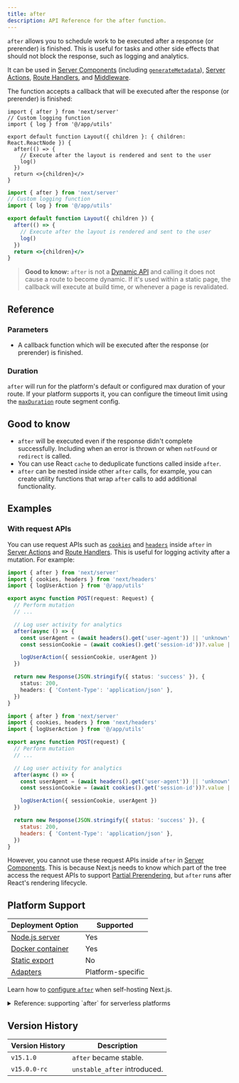 ```yaml
---
title: after
description: API Reference for the after function.
---
```


`after` allows you to schedule work to be executed after a response (or prerender) is finished. This is useful for tasks and other side effects that should not block the response, such as logging and analytics.

It can be used in [Server Components](/docs/app/building-your-application/rendering/server-components) (including [`generateMetadata`](https://nextjs.org/docs/app/api-reference/functions/generate-metadata)), [Server Actions](/docs/app/building-your-application/data-fetching/server-actions-and-mutations), [Route Handlers](/docs/app/building-your-application/routing/route-handlers), and [Middleware](/docs/app/building-your-application/routing/middleware).

The function accepts a callback that will be executed after the response (or prerender) is finished:

```tsx filename="app/layout.tsx" switcher
import { after } from 'next/server'
// Custom logging function
import { log } from '@/app/utils'

export default function Layout({ children }: { children: React.ReactNode }) {
  after(() => {
    // Execute after the layout is rendered and sent to the user
    log()
  })
  return <>{children}</>
}
```

```jsx filename="app/layout.jsx" switcher
import { after } from 'next/server'
// Custom logging function
import { log } from '@/app/utils'

export default function Layout({ children }) {
  after(() => {
    // Execute after the layout is rendered and sent to the user
    log()
  })
  return <>{children}</>
}
```

> **Good to know:** `after` is not a [Dynamic API](/docs/app/building-your-application/rendering/server-components#dynamic-apis) and calling it does not cause a route to become dynamic. If it's used within a static page, the callback will execute at build time, or whenever a page is revalidated.

## Reference

### Parameters

- A callback function which will be executed after the response (or prerender) is finished.

### Duration

`after` will run for the platform's default or configured max duration of your route. If your platform supports it, you can configure the timeout limit using the [`maxDuration`](/docs/app/api-reference/file-conventions/route-segment-config#maxduration) route segment config.

## Good to know

- `after` will be executed even if the response didn't complete successfully. Including when an error is thrown or when `notFound` or `redirect` is called.
- You can use React `cache` to deduplicate functions called inside `after`.
- `after` can be nested inside other `after` calls, for example, you can create utility functions that wrap `after` calls to add additional functionality.

## Examples

### With request APIs

You can use request APIs such as [`cookies`](/docs/app/api-reference/functions/cookies) and [`headers`](/docs/app/api-reference/functions/headers) inside `after` in [Server Actions](/docs/app/building-your-application/data-fetching/server-actions-and-mutations) and [Route Handlers](/docs/app/api-reference/file-conventions/route). This is useful for logging activity after a mutation. For example:

```ts filename="app/api/route.ts" highlight={2,7-9} switcher
import { after } from 'next/server'
import { cookies, headers } from 'next/headers'
import { logUserAction } from '@/app/utils'

export async function POST(request: Request) {
  // Perform mutation
  // ...

  // Log user activity for analytics
  after(async () => {
    const userAgent = (await headers().get('user-agent')) || 'unknown'
    const sessionCookie = (await cookies().get('session-id'))?.value || 'anonymous'

    logUserAction({ sessionCookie, userAgent })
  })

  return new Response(JSON.stringify({ status: 'success' }), {
    status: 200,
    headers: { 'Content-Type': 'application/json' },
  })
}
```

```js filename="app/api/route.js" highlight={2,7-9} switcher
import { after } from 'next/server'
import { cookies, headers } from 'next/headers'
import { logUserAction } from '@/app/utils'

export async function POST(request) {
  // Perform mutation
  // ...

  // Log user activity for analytics
  after(async () => {
    const userAgent = (await headers().get('user-agent')) || 'unknown'
    const sessionCookie = (await cookies().get('session-id'))?.value || 'anonymous'

    logUserAction({ sessionCookie, userAgent })
  })

  return new Response(JSON.stringify({ status: 'success' }), {
    status: 200,
    headers: { 'Content-Type': 'application/json' },
  })
}
```

However, you cannot use these request APIs inside `after` in [Server Components](/docs/app/building-your-application/rendering/server-components). This is because Next.js needs to know which part of the tree access the request APIs to support [Partial Prerendering](/docs/app/getting-started/partial-prerendering), but `after` runs after React's rendering lifecycle.

## Platform Support

| Deployment Option                                                   | Supported         |
| ------------------------------------------------------------------- | ----------------- |
| [Node.js server](/docs/app/getting-started/deploying#nodejs-server) | Yes               |
| [Docker container](/docs/app/getting-started/deploying#docker)      | Yes               |
| [Static export](/docs/app/getting-started/deploying#static-export)  | No                |
| [Adapters](/docs/app/getting-started/deploying#adapters)            | Platform-specific |

Learn how to [configure `after`](/docs/app/guides/self-hosting#after) when self-hosting Next.js.

<details id="after-serverless">
  <summary>Reference: supporting `after` for serverless platforms</summary>
  Using `after` in a serverless context requires waiting for asynchronous tasks to finish after the response has been sent. In Next.js and Vercel, this is achieved using a primitive called `waitUntil(promise)`, which extends the lifetime of a serverless invocation until all promises passed to [`waitUntil`](https://vercel.com/docs/functions/functions-api-reference#waituntil) have settled.

If you want your users to be able to run `after`, you will have to provide your implementation of `waitUntil` that behaves in an analogous way.

When `after` is called, Next.js will access `waitUntil` like this:

```jsx
const RequestContext = globalThis[Symbol.for('@next/request-context')]
const contextValue = RequestContext?.get()
const waitUntil = contextValue?.waitUntil
```

Which means that `globalThis[Symbol.for('@next/request-context')]` is expected to contain an object like this:

```tsx
type NextRequestContext = {
  get(): NextRequestContextValue | undefined
}

type NextRequestContextValue = {
  waitUntil?: (promise: Promise<any>) => void
}
```

Here is an example of the implementation.

```tsx
import { AsyncLocalStorage } from 'node:async_hooks'

const RequestContextStorage = new AsyncLocalStorage<NextRequestContextValue>()

// Define and inject the accessor that next.js will use
const RequestContext: NextRequestContext = {
  get() {
    return RequestContextStorage.getStore()
  },
}
globalThis[Symbol.for('@next/request-context')] = RequestContext

const handler = (req, res) => {
  const contextValue = { waitUntil: YOUR_WAITUNTIL }
  // Provide the value
  return RequestContextStorage.run(contextValue, () => nextJsHandler(req, res))
}
```

</details>

## Version History

| Version History | Description                  |
| --------------- | ---------------------------- |
| `v15.1.0`       | `after` became stable.       |
| `v15.0.0-rc`    | `unstable_after` introduced. |
